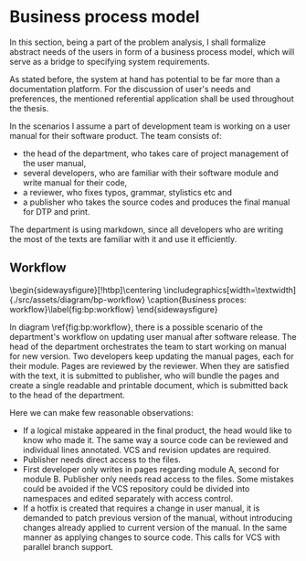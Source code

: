 # Business process model

In this section, being a part of the problem analysis, I shall formalize abstract needs of the users in form of a business process model, which will serve as a bridge to specifying system requirements.

As stated before, the system at hand has potential to be far more than a documentation platform.
For the discussion of user's needs and preferences, the mentioned referential application shall be used throughout the thesis.

In the scenarios I assume a part of development team is working on a user manual for their software product.
The team consists of:

* the head of the department, who takes care of project management of the user manual,
* several developers, who are familiar with their software module and write manual for their code,
* a reviewer, who fixes typos, grammar, stylistics etc and
* a publisher who takes the source codes and produces the final manual for DTP and print.

The department is using markdown, since all developers who are writing the most of the texts are familiar with it and use it efficiently.

## Workflow

\begin{sidewaysfigure}[!htbp]\centering
	\includegraphics[width=\textwidth]{./src/assets/diagram/bp-workflow}
	\caption{Business proces: workflow}\label{fig:bp:workflow}
\end{sidewaysfigure}

In diagram \ref{fig:bp:workflow}, there is a possible scenario of the department's workflow on updating user manual after software release.
The head of the department orchestrates the team to start working on manual for new version.
Two developers keep updating the manual pages, each for their module.
Pages are reviewed by the reviewer.
When they are satisfied with the text, it is submitted to publisher, who will bundle the pages and create a single readable and printable document, which is submitted back to the head of the department.

Here we can make few reasonable observations:

* If a logical mistake appeared in the final product, the head would like to know who made it.
The same way a source code can be reviewed and individual lines annotated. VCS and revision updates are required.
* Publisher needs direct access to the files.
* First developer only writes in pages regarding module A, second for module B. Publisher only needs read access to the files. Some mistakes could be avoided if the VCS repository could be divided into namespaces and edited separately with access control.
* If a hotfix is created that requires a change in user manual, it is demanded to patch previous version of the manual, without introducing changes already applied to current version of the manual.
In the same manner as applying changes to source code. This calls for VCS with parallel branch support.